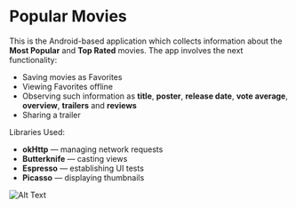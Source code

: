 # Popular Movies

This is the Android-based application which collects information about the **Most Popular** and **Top Rated** movies. The app involves the next functionality:

* Saving movies as Favorites
* Viewing Favorites offline
* Observing such information as **title**, **poster**, **release date**, **vote average**, **overview**, **trailers** and **reviews**
* Sharing a trailer

Libraries Used:
* **okHttp** — managing network requests
* **Butterknife** — casting views
* **Espresso** — establishing UI tests
* **Picasso** — displaying thumbnails

![Alt Text](https://im4.ezgif.com/tmp/ezgif-4-95f6434b2d99.gif)

